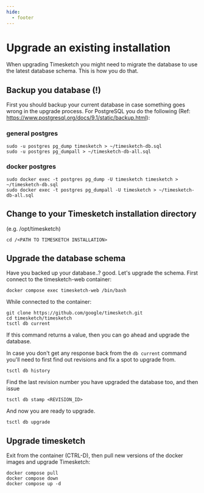 ```yaml
---
hide:
  - footer
---
```

# Upgrade an existing installation

When upgrading Timesketch you might need to migrate the database to use the latest database schema. This is how you do that.

## Backup you database (!)

First you should backup your current database in case something goes wrong in the upgrade process. For PostgreSQL you do the following (Ref: <https://www.postgresql.org/docs/9.1/static/backup.html>):

### general postgres

```shell
sudo -u postgres pg_dump timesketch > ~/timesketch-db.sql
sudo -u postgres pg_dumpall > ~/timesketch-db-all.sql
```

### docker postgres

```shell
sudo docker exec -t postgres pg_dump -U timesketch timesketch > ~/timesketch-db.sql
sudo docker exec -t postgres pg_dumpall -U timesketch > ~/timesketch-db-all.sql
```

## Change to your Timesketch installation directory

(e.g. /opt/timesketch)

```shell
cd /<PATH TO TIMESKETCH INSTALLATION>
```

## Upgrade the database schema

Have you backed up your database..? good. Let's upgrade the schema. First connect to the timesketch-web container:

```shell
docker compose exec timesketch-web /bin/bash
```

While connected to the container:

```shell
git clone https://github.com/google/timesketch.git
cd timesketch/timesketch
tsctl db current
```

If this command returns a value, then you can go ahead and upgrade the database.

In case you don't get any response back from the `db current` command you'll need to first find out revisions and fix a spot to upgrade from.

```shell
tsctl db history
```

Find the last revision number you have upgraded the database too, and then issue

```shell
tsctl db stamp <REVISION_ID>
```

And now you are ready to upgrade.

```shell
tsctl db upgrade
```

## Upgrade timesketch

Exit from the container (CTRL-D), then pull new versions of the docker images and upgrade Timesketch:

```shell
docker compose pull
docker compose down
docker compose up -d
```
